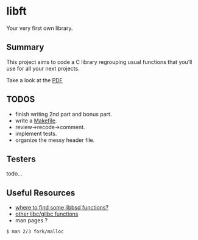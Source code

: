 # libft
Your very first own library.
## Summary

This project aims to code a C library regrouping usual functions that you’ll use for all your next projects.

Take a look at the [PDF](https://github.com/brkncookie/libft/raw/bain4main/en.subject.pdf)

## TODOS

- finish writing 2nd part and bonus part.
- write a [Makefile](https://www.gnu.org/software/make/manual/make.html).
- review->recode->comment.
- implement tests.
- organize the messy header file.

## Testers
todo...

## Useful Resources

- [where to find some libbsd functions?](https://opensource.apple.com/source/Libc/Libc-262/string/)
- [other libc/glibc functions](https://code.woboq.org/)
- man pages ?
```shell
$ man 2/3 fork/malloc
```
